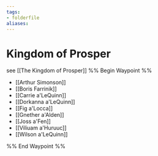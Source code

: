 ```yaml
---
tags:
- folderfile
aliases:
---
```


# Kingdom of Prosper
see [[The Kingdom of Prosper]]
%% Begin Waypoint %%
- [[Arthur Simonson]]
- [[Boris Farrinik]]
- [[Carrie a'LeQuinn]]
- [[Dorkanna a'LeQuinn]]
- [[Fig a'Locca]]
- [[Gnether a'Alden]]
- [[Joss a'Fen]]
- [[Viliuam a'Huruuc]]
- [[Wilson a'LeQuinn]]

%% End Waypoint %%
